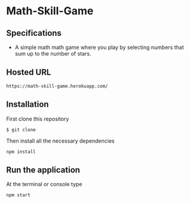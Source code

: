 # Math-Skill-Game

## Specifications
-  A simple math math game where you play by selecting numbers that sum up  to the number of stars.

## Hosted URL
```
https://math-skill-game.herokuapp.com/
```
## Installation
First clone this repository
```
$ git clone 
```
Then install all the necessary dependencies
```
npm install
```
## Run the application
At the terminal or console type
```
npm start
```

